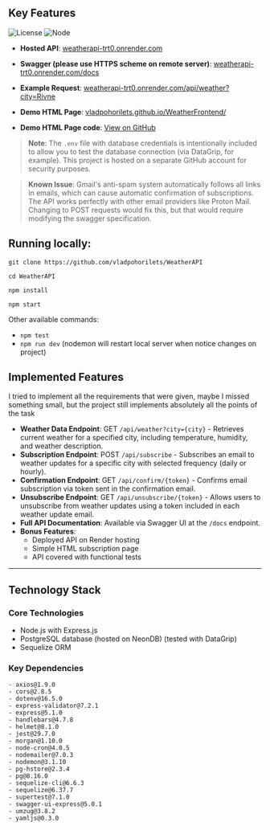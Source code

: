 ## Key Features
![License](https://img.shields.io/badge/license-MIT-blue.svg)
![Node](https://img.shields.io/badge/node-%3E%3D22.0.0-green.svg)

- **Hosted API**: [weatherapi-trt0.onrender.com](https://weatherapi-trt0.onrender.com/)
- **Swagger (please use HTTPS scheme on remote server)**: [weatherapi-trt0.onrender.com/docs](https://weatherapi-trt0.onrender.com/docs)
- **Example Request**: [weatherapi-trt0.onrender.com/api/weather?city=Rivne](https://weatherapi-trt0.onrender.com/api/weather?city=Rivne)

- **Demo HTML Page**: [vladpohorilets.github.io/WeatherFrontend/](https://vladpohorilets.github.io/WeatherFrontend/)
- **Demo HTML Page code**: [View on GitHub](https://github.com/vladpohorilets/WeatherFrontend/blob/main/index.html)

> **Note**: The `.env` file with database credentials is intentionally included to allow you to test the database connection (via DataGrip, for example). This project is hosted on a separate GitHub account for security purposes.

> **Known Issue**: Gmail's anti-spam system automatically follows all links in emails, which can cause automatic confirmation of subscriptions. The API works perfectly with other email providers like Proton Mail. Changing to POST requests would fix this, but that would require modifying the swagger specification.

## Running locally:
   ```
   git clone https://github.com/vladpohorilets/WeatherAPI
   ```
   ```
   cd WeatherAPI
   ```
   ```
   npm install
   ```
   ```
   npm start
   ```

Other available commands:
- `npm test`
- `npm run dev` (nodemon will restart local server when notice changes on project)


## Implemented Features

I tried to implement all the requirements that were given, maybe I missed something small, but the project still implements absolutely all the points of the task 

- **Weather Data Endpoint**: GET `/api/weather?city={city}` - Retrieves current weather for a specified city, including temperature, humidity, and weather description.
- **Subscription Endpoint**: POST `/api/subscribe` - Subscribes an email to weather updates for a specific city with selected frequency (daily or hourly).
- **Confirmation Endpoint**: GET `/api/confirm/{token}` - Confirms email subscription via token sent in the confirmation email.
- **Unsubscribe Endpoint**: GET `/api/unsubscribe/{token}` - Allows users to unsubscribe from weather updates using a token included in each weather update email.
- **Full API Documentation**: Available via Swagger UI at the `/docs` endpoint.
- **Bonus Features**:
  - Deployed API on Render hosting
  - Simple HTML subscription page
  - API covered with functional tests

---

## Technology Stack

### Core Technologies
- Node.js with Express.js
- PostgreSQL database (hosted on NeonDB) (tested with DataGrip)
- Sequelize ORM

### Key Dependencies
```
- axios@1.9.0
- cors@2.8.5
- dotenv@16.5.0
- express-validator@7.2.1
- express@5.1.0
- handlebars@4.7.8
- helmet@8.1.0
- jest@29.7.0
- morgan@1.10.0
- node-cron@4.0.5
- nodemailer@7.0.3
- nodemon@3.1.10
- pg-hstore@2.3.4
- pg@8.16.0
- sequelize-cli@6.6.3
- sequelize@6.37.7
- supertest@7.1.0
- swagger-ui-express@5.0.1
- umzug@3.8.2
- yamljs@0.3.0
```
